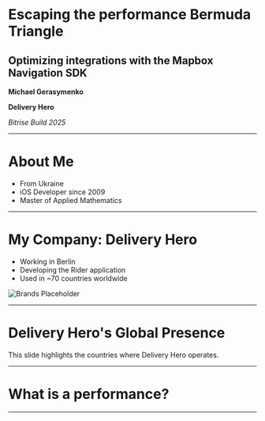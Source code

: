 <!-- map: center=[0, 0] zoom=1 -->

# Escaping the performance Bermuda Triangle

## Optimizing integrations with the Mapbox Navigation SDK

**Michael Gerasymenko**

**Delivery Hero**

*Bitrise Build 2025*

---

<!-- map: center=[31.1656, 48.3794] zoom=5 highlight=UKR -->

# About Me

*   From Ukraine
*   iOS Developer since 2009
*   Master of Applied Mathematics

---

<!-- map: center=[13.4050, 52.5200] zoom=10 -->

# My Company: Delivery Hero

*   Working in Berlin
*   Developing the Rider application
*   Used in ~70 countries worldwide

![Brands Placeholder](https://via.placeholder.com/400x100.png?text=Delivery+Hero+Brands)

---

<!-- map: center=[0, 0] zoom=1 highlight=KHM,LAO,MMR,KOR,BGD,HKG,SGP,PAK,PHL,MYS,TWN,AUT,CYP,CZE,FIN,NOR,HUN,SWE,GRC,TUR,BOL,CRI,DOM,ECU,GTM,HND,NIC,PAN,PRY,SLV,URY,VEN,CHL,PER,ARG,IRQ,BHR,OMN,JOR,QAT,EGY,ARE,KWT,SAU,BIH,MNE,MDA,BGR,HRV,UGA,ROU,KEN,SRB,CIV,NGA,PRT,GEO,POL,MAR,TUN,ARM,KGZ,KAZ,ESP,AND,ITA,UKR -->

# Delivery Hero's Global Presence

This slide highlights the countries where Delivery Hero operates.

---

# What is a performance?


---

# 